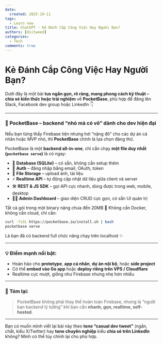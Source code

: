 ```yaml
---
date:
  created: 2025-10-11
tags:
  - Learn new
title: ChatGPT - Kẻ Đánh Cắp Công Việc Hay Người Bạn?
authors: [dsitweed]
categories:
  - Tech
comments: true
---
```


# Kẻ Đánh Cắp Công Việc Hay Người Bạn?

Dưới đây là một bài **tus ngắn gọn, rõ ràng, mang phong cách kỹ thuật – chia sẻ kiến thức hoặc trải nghiệm** về **PocketBase**, phù hợp để đăng lên Slack, Facebook dev group hoặc LinkedIn 👇

---

### 🚀 **PocketBase – backend “nhỏ mà có võ” dành cho dev hiện đại**

Nếu bạn từng thấy Firebase tiện nhưng hơi “nặng đô” cho các dự án cá nhân hoặc MVP nhỏ, thì **PocketBase** chính là lựa chọn đáng thử.

PocketBase là một **backend all-in-one**, chỉ cần chạy **một file duy nhất (`pocketbase serve`)** là có ngay:

* 🧱 **Database (SQLite)** – có sẵn, không cần setup thêm
* 🔐 **Auth** – đăng nhập bằng email, OAuth, token
* 💾 **File Storage** – upload ảnh, tài liệu
* ⚡ **Realtime API** – tự động cập nhật dữ liệu giữa client và server
* 🛠️ **REST & JS SDK** – gọi API cực nhanh, dùng được trong web, mobile, desktop
* 🧑‍💻 **Admin Dashboard** – giao diện CRUD cực gọn, có sẵn UI quản trị

Tất cả gói trong một binary nặng chưa đến 20MB 🤯
Không cần Docker, không cần cloud, chỉ cần:

```bash
curl -fsSL https://pocketbase.io/install.sh | bash
pocketbase serve
```

Là bạn đã có backend full chức năng chạy trên localhost ✨

---

### 💡 **Điểm mạnh nổi bật:**

* Hoàn hảo cho **prototype**, **app cá nhân**, **dự án nội bộ**, hoặc **side project**
* Có thể **embed vào Go app** hoặc **deploy riêng trên VPS / Cloudflare**
* Realtime cực mượt, giống như Firebase nhưng nhẹ hơn nhiều

---

### 🧠 **Tóm lại:**

> PocketBase không phải thay thế hoàn toàn Firebase,
> nhưng là “người bạn backend lý tưởng” khi bạn cần **nhanh, gọn, realtime, self-hosted**.

---

Bạn có muốn mình viết lại bài này theo **tone “casual dev tweet”** (ngắn, chất, kiểu X/Twitter) hay **tone chuyên nghiệp** kiểu **chia sẻ trên LinkedIn** không?
Mình có thể tùy chỉnh lại cho phù hợp.
